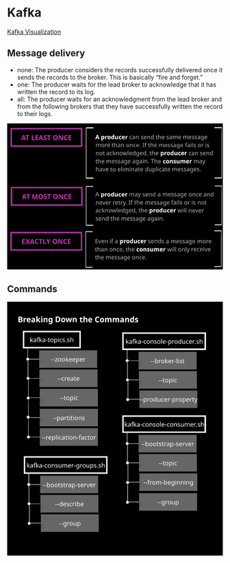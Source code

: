 # Kafka

[Kafka Visualization](https://softwaremill.com/kafka-visualisation/)



## Message delivery

* none: The producer considers the records successfully delivered once it sends the records to the broker. This is basically “fire and forget.”
* one: The producer waits for the lead broker to acknowledge that it has written the record to its log.
* all: The producer waits for an acknowledgment from the lead broker and from the following brokers that they have successfully written the record to their logs.

![Kafka_Message_Delivery](Kafka_Message_Delivery.png)

## Commands

![Kafka_Commands](Kafka_Commands.png)
